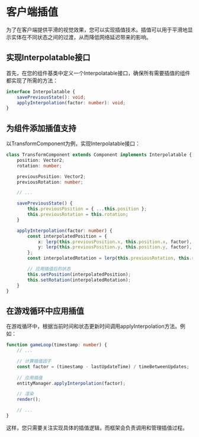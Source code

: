 # 客户端插值

为了在客户端提供平滑的视觉效果，您可以实现插值技术。插值可以用于平滑地显示实体在不同状态之间的过渡，从而降低网络延迟带来的影响。

## 实现Interpolatable接口

首先，在您的组件基类中定义一个Interpolatable接口，确保所有需要插值的组件都实现了所需的方法：

```ts
interface Interpolatable {
    savePreviousState(): void;
    applyInterpolation(factor: number): void;
}
```

## 为组件添加插值支持

以TransformComponent为例，实现Interpolatable接口：

```ts
class TransformComponent extends Component implements Interpolatable {
    position: Vector2;
    rotation: number;

    previousPosition: Vector2;
    previousRotation: number;

    // ...

    savePreviousState() {
        this.previousPosition = { ...this.position };
        this.previousRotation = this.rotation;
    }

    applyInterpolation(factor: number) {
        const interpolatedPosition = {
            x: lerp(this.previousPosition.x, this.position.x, factor),
            y: lerp(this.previousPosition.y, this.position.y, factor),
        };
        const interpolatedRotation = lerp(this.previousRotation, this.rotation, factor);

        // 应用插值后的状态
        this.setPosition(interpolatedPosition);
        this.setRotation(interpolatedRotation);
    }
}
```

## 在游戏循环中应用插值

在游戏循环中，根据当前时间和状态更新时间调用applyInterpolation方法。例如：

```ts
function gameLoop(timestamp: number) {
    // ...

    // 计算插值因子
    const factor = (timestamp - lastUpdateTime) / timeBetweenUpdates;
    
    // 应用插值
    entityManager.applyInterpolation(factor);

    // 渲染
    render();

    // ...
}
```

这样，您只需要关注实现具体的插值逻辑，而框架会负责调用和管理插值过程。